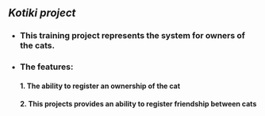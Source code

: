## *Kotiki project*

* ### This training project represents the system for owners of the cats.
* ### The features:
  #### 1. The ability to register an ownership of the cat
  #### 2. This projects provides an ability to register friendship between cats
